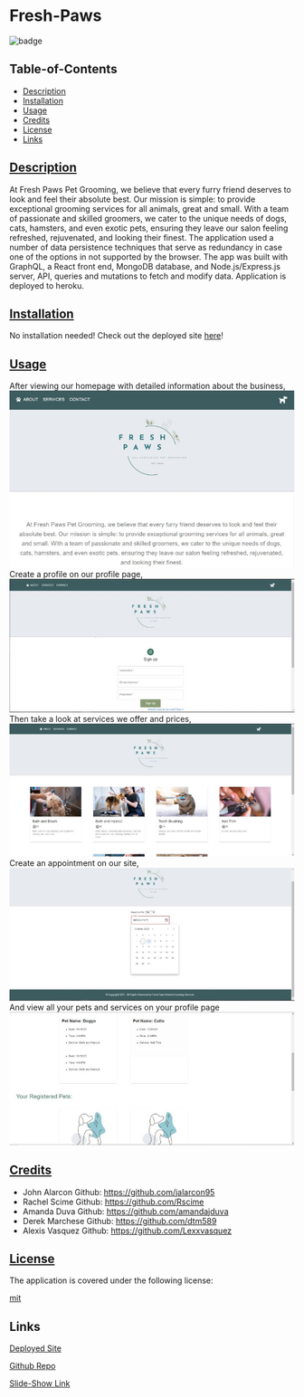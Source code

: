 # Fresh-Paws

![badge](https://img.shields.io/badge/license-mit-blue)
        

## Table-of-Contents

* [Description](#description)
* [Installation](#install)
* [Usage](#usage)
* [Credits](#credits)
* [License](#license)
* [Links](#links)

## [Description](#table-of-contents)
At Fresh Paws Pet Grooming, we believe that every furry friend deserves to look and feel their absolute best. Our mission is simple: to provide exceptional grooming services for all animals, great and small. With a team of passionate and skilled groomers, we cater to the unique needs of dogs, cats, hamsters, and even exotic pets, ensuring they leave our salon feeling refreshed, rejuvenated, and looking their finest. The application used a number of data persistence techniques that serve as redundancy in case one of the options in not supported by the browser. The app was built with GraphQL, a React front end, MongoDB database, and Node.js/Express.js server, API, queries and mutations to fetch and modify data. Application is deployed to heroku.

## [Installation](#table-of-contents)
No installation needed! Check out the deployed site <a href="https://freshpaws-6177244a2a25.herokuapp.com/" target="_blank">here<a>!


## [Usage](#table-of-contents)
After viewing our homepage with detailed information about the business, <br>
<img src='./client/src/assets/Homepage1.jpg'> <br>
Create a profile on our profile page, <br>
<img src='./client/src/assets/LoginPic.jpg'> <br>
Then take a look at services we offer and prices, <br>
<img src='./client/src/assets/Servicespic.jpg'> <br>
Create an appointment on our site, <br>
<img src='./client/src/assets/apppic.jpg'> <br>
And view all your pets and services on your profile page <br>
<img src='./client/src/assets/profilepic.jpg'> <br>

## [Credits](#table-of-contents)

- John Alarcon Github: https://github.com/jalarcon95
- Rachel Scime Github: https://github.com/Rscime 
- Amanda Duva Github: https://github.com/amandajduva 
- Derek Marchese Github: https://github.com/dtm589 
- Alexis Vasquez Github: https://github.com/Lexxvasquez 



    
## [License](#table-of-contents)
        
The application is covered under the following license: 
    
[mit](https://choosealicense.com/licenses/mit)

## Links 

[Deployed Site](https://freshpaws-6177244a2a25.herokuapp.com/)

[Github Repo](https://github.com/jalarcon95/Fresh-Paws)

[Slide-Show Link](https://docs.google.com/presentation/d/1PehS2FEVgBHubWxq43y4Kxd75d-GOpv2f0NbE7NiYgM/edit#slide=id.p)
        
  

